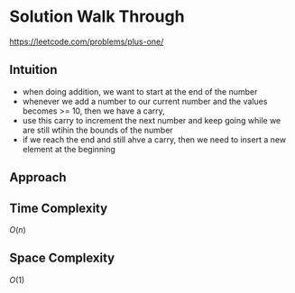# Solution Walk Through
https://leetcode.com/problems/plus-one/

## Intuition
- when doing addition, we want to start at the end of the number
- whenever we add a number to our current number and the values becomes >= 10, then we have a carry,
- use this carry to increment the next number and keep going while we are still wtihin the bounds of the number
- if we reach the end and still ahve a carry, then we need to insert a new element at the beginning

## Approach

## Time Complexity
$O(n)$

## Space Complexity
$O(1)$



